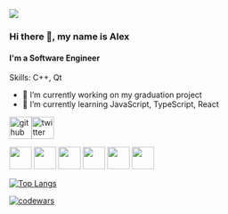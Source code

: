 <img src="images/Sakura.gif">

### Hi there 👋, my name is Alex
#### I'm a Software Engineer



Skills: C++, Qt

- 🔭 I’m currently working on my graduation project
- 🌱 I’m currently learning JavaScript, TypeScript, React


[<img src="https://cdn.jsdelivr.net/gh/devicons/devicon/icons/github/github-original.svg"  alt='github' height='40'>](https://github.com/KeoFoxy)[<img src="https://cdn.jsdelivr.net/gh/devicons/devicon/icons/twitter/twitter-original.svg" alt='twitter' height='40' width='40'>](https://twitter.com/FoxyKeo)

<img src="https://cdn.jsdelivr.net/gh/devicons/devicon/icons/javascript/javascript-original.svg"  height='40'> <img src="https://cdn.jsdelivr.net/gh/devicons/devicon/icons/typescript/typescript-original.svg" height='40'> <img src="https://cdn.jsdelivr.net/gh/devicons/devicon/icons/react/react-original-wordmark.svg" height='40'> <img src="https://cdn.jsdelivr.net/gh/devicons/devicon/icons/cplusplus/cplusplus-original.svg" height='40'> <img src="https://cdn.jsdelivr.net/gh/devicons/devicon/icons/qt/qt-original.svg" height='40'> <img src="https://cdn.jsdelivr.net/gh/devicons/devicon/icons/swift/swift-original.svg" height='40'>


[![Top Langs](https://github-readme-stats.vercel.app/api/top-langs/?username=KeoFoxy)](https://github.com/anuraghazra/github-readme-stats)

[![codewars](https://www.codewars.com/users/KeoFoxy/badges/large)](https://www.codewars.com/users/KeoFoxy)
